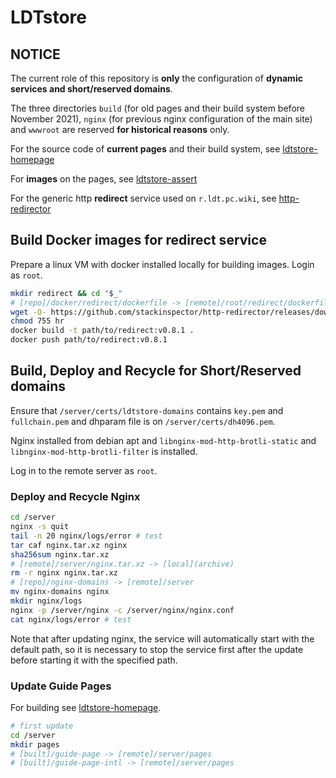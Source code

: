 # LDTstore

## NOTICE

The current role of this repository is **only** the configuration of **dynamic services and short/reserved domains**.

The three directories `build` (for old pages and their build system before November 2021), `nginx` (for previous nginx configuration of the main site) and `wwwroot` are reserved **for historical reasons** only.

For the source code of **current pages** and their build system, see [ldtstore-homepage](https://github.com/stackinspector/ldtstore-homepage/)

For **images** on the pages, see [ldtstore-assert](https://github.com/stackinspector/ldtstore-assert/)

For the generic http **redirect** service used on `r.ldt.pc.wiki`, see [http-redirector](https://github.com/stackinspector/http-redirector/)

## Build Docker images for redirect service

Prepare a linux VM with docker installed locally for building images. Login as `root`.

```bash
mkdir redirect && cd "$_"
# [repo]/docker/redirect/dockerfile -> [remote]/root/redirect/dockerfile
wget -O- https://github.com/stackinspector/http-redirector/releases/download/v0.8.1/http-redirector_v0.8.1_x86_64-unknown-linux-musl.tar.xz | tar xv --lzma
chmod 755 hr
docker build -t path/to/redirect:v0.8.1 .
docker push path/to/redirect:v0.8.1
```

## Build, Deploy and Recycle for Short/Reserved domains

Ensure that `/server/certs/ldtstore-domains` contains `key.pem` and `fullchain.pem` and dhparam file is on `/server/certs/dh4096.pem`.

Nginx installed from debian apt and `libnginx-mod-http-brotli-static` and `libnginx-mod-http-brotli-filter` is installed.

Log in to the remote server as `root`.

### Deploy and Recycle Nginx

```bash
cd /server
nginx -s quit
tail -n 20 nginx/logs/error # test
tar caf nginx.tar.xz nginx
sha256sum nginx.tar.xz
# [remote]/server/nginx.tar.xz -> [local](archive)
rm -r nginx nginx.tar.xz
# [repo]/nginx-domains -> [remote]/server
mv nginx-domains nginx
mkdir nginx/logs
nginx -p /server/nginx -c /server/nginx/nginx.conf
cat nginx/logs/error # test
```

Note that after updating nginx, the service will automatically start with the default path, so it is necessary to stop the service first after the update before starting it with the specified path.

### Update Guide Pages

For building see [ldtstore-homepage](https://github.com/stackinspector/ldtstore-homepage/).

```bash
# first update
cd /server
mkdir pages
# [built]/guide-page -> [remote]/server/pages
# [built]/guide-page-intl -> [remote]/server/pages
```
